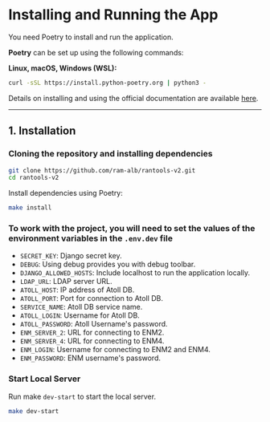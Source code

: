 # Installing and Running the App

You need Poetry to install and run the application.

**Poetry** can be set up using the following commands:

**Linux, macOS, Windows (WSL):**

```bash
curl -sSL https://install.python-poetry.org | python3 -
```

Details on installing and using the official documentation are available [here](https://python-poetry.org/docs/).

---

## 1. Installation

### Cloning the repository and installing dependencies

```bash
git clone https://github.com/ram-alb/rantools-v2.git
cd rantools-v2
```

Install dependencies using Poetry:

```bash
make install
```

### To work with the project, you will need to set the values of the environment variables in the `.env.dev` file

- `SECRET_KEY`: Django secret key.
- `DEBUG`: Using debug provides you with debug toolbar.
- `DJANGO_ALLOWED_HOSTS`: Include localhost to run the application locally.
- `LDAP_URL`: LDAP server URL.
- `ATOLL_HOST`: IP address of Atoll DB.
- `ATOLL_PORT`: Port for connection to Atoll DB.
- `SERVICE_NAME`: Atoll DB service name.
- `ATOLL_LOGIN`: Username for Atoll DB.
- `ATOLL_PASSWORD`: Atoll Username's password.
- `ENM_SERVER_2`: URL for connecting to ENM2.
- `ENM_SERVER_4`: URL for connecting to ENM4.
- `ENM_LOGIN`: Username for connecting to ENM2 and ENM4.
- `ENM_PASSWORD`: ENM username's password.

### Start Local Server

Run make `dev-start` to start the local server.

```bash
make dev-start
```